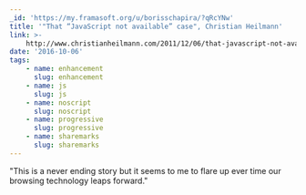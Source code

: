 ```yaml
---
_id: 'https://my.framasoft.org/u/borisschapira/?qRcYNw'
title: '"That “JavaScript not available” case", Christian Heilmann'
link: >-
    http://www.christianheilmann.com/2011/12/06/that-javascript-not-available-case/
date: '2016-10-06'
tags:
    - name: enhancement
      slug: enhancement
    - name: js
      slug: js
    - name: noscript
      slug: noscript
    - name: progressive
      slug: progressive
    - name: sharemarks
      slug: sharemarks
---
```


<div class="markdown"><p>&quot;This is a never ending story but it seems to me to flare up ever time our browsing technology leaps forward.&quot;
</p></div>
